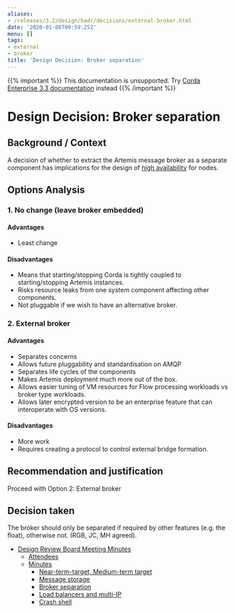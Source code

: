 ```yaml
---
aliases:
- /releases/3.2/design/hadr/decisions/external-broker.html
date: '2020-01-08T09:59:25Z'
menu: []
tags:
- external
- broker
title: 'Design Decision: Broker separation'
---
```

{{% important %}}
This documentation is unsupported.
Try [Corda Enterprise 3.3 documentation](/docs/corda-enterprise/3.3/_index.md) instead
{{% /important %}}


# Design Decision: Broker separation


## Background / Context

A decision of whether to extract the Artemis message broker as a separate component has implications for the design of
[high availability](../design.md) for nodes.


## Options Analysis


### 1. No change (leave broker embedded)


#### Advantages


* Least change


#### Disadvantages


* Means that starting/stopping Corda is tightly coupled to starting/stopping Artemis instances.
* Risks resource leaks from one system component affecting other components.
* Not pluggable if we wish to have an alternative broker.


### 2. External broker


#### Advantages


* Separates concerns
* Allows future pluggability and standardisation on AMQP
* Separates life cycles of the components
* Makes Artemis deployment much more out of the box.
* Allows easier tuning of VM resources for Flow processing workloads vs broker type workloads.
* Allows later encrypted version to be an enterprise feature that can interoperate with OS versions.


#### Disadvantages


* More work
* Requires creating a protocol to control external bridge formation.


## Recommendation and justification

Proceed with Option 2: External broker


## Decision taken

The broker should only be separated if required by other features (e.g. the float), otherwise not. (RGB, JC, MH agreed).



* [Design Review Board Meeting Minutes](drb-meeting-20171116.md)
    * [Attendees](drb-meeting-20171116.md#attendees)
    * [Minutes](drb-meeting-20171116.md#minutes)
        * [Near-term-target, Medium-term target](drb-meeting-20171116.md#near-term-target-medium-term-target)
        * [Message storage](drb-meeting-20171116.md#id1)
        * [Broker separation](drb-meeting-20171116.md#id2)
        * [Load balancers and multi-IP](drb-meeting-20171116.md#id3)
        * [Crash shell](drb-meeting-20171116.md#id4)







